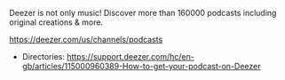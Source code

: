 Deezer is not only music! Discover more than 160000 podcasts including original creations & more.

https://deezer.com/us/channels/podcasts
* Directories: https://support.deezer.com/hc/en-gb/articles/115000960389-How-to-get-your-podcast-on-Deezer
